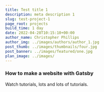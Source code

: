 ```yaml
---
title: Test title 1
description: meta description 1
slug: test-project-1
page_root: projects
build_time: 1 day
date: 2022-04-28T10:15:10+00:00
author_name: Christopher Phillips
author_img: ../images/authors/author_1.jpg
post_thumb: ../images/thumbnails/four.jpg
post_banner: ../images/featured/one.jpg
plan_image: ../images/
---
```


### How to make a website with Gatsby

Watch tutorials, lots and lots of tutorials.
